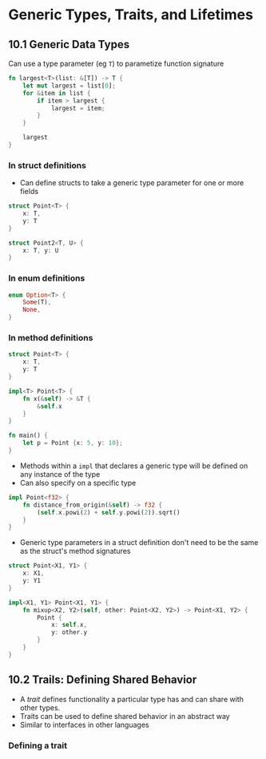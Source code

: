 # Generic Types, Traits, and Lifetimes
## 10.1 Generic Data Types

Can use a type parameter (eg `T`) to parametize function signature

```rust
fn largest<T>(list: &[T]) -> T {
    let mut largest = list[0];
    for &item in list {
        if item > largest {
            largest = item;
        }
    }

    largest
}
```

### In struct definitions
- Can define structs to take a generic type parameter for one or more fields

```rust
struct Point<T> {
    x: T,
    y: T
}

struct Point2<T, U> {
    x: T, y: U
}
```

### In enum definitions

```rust
enum Option<T> {
    Some(T), 
    None,
}
```

### In method definitions

```rust
struct Point<T> {
    x: T,
    y: T
}

impl<T> Point<T> {
    fn x(&self) -> &T {
        &self.x
    }
}

fn main() {
    let p = Point {x: 5, y: 10};
}

```

- Methods within a `impl` that declares a generic type will be defined on any instance of the type
- Can also specify on a specific type

```rust
impl Point<f32> {
    fn distance_from_origin(&self) -> f32 {
        (self.x.powi(2) + self.y.powi(2)).sqrt()
    }
}
```

- Generic type parameters in a struct definition don't need to be the same as the struct's method signatures
```rust
struct Point<X1, Y1> {
    x: X1,
    y: Y1
}

impl<X1, Y1> Point<X1, Y1> {
    fn mixup<X2, Y2>(self, other: Point<X2, Y2>) -> Point<X1, Y2> {
        Point {
            x: self.x,
            y: other.y
        }
    }
}
```

## 10.2 Trails: Defining Shared Behavior
- A _trait_ defines functionality a particular type has and can share with other types. 
- Traits can be used to define shared behavior in an abstract way
- Similar to interfaces in other languages

### Defining a trait
